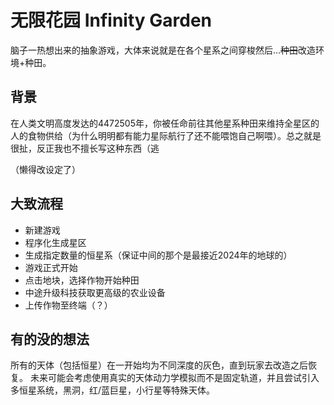 # 无限花园 Infinity Garden

脑子一热想出来的抽象游戏，大体来说就是在各个星系之间穿梭然后...~~种田~~改造环境+种田。

## 背景

在人类文明高度发达的4472505年，你被任命前往其他星系种田来维持全星区的人的食物供给（为什么明明都有能力星际航行了还不能喂饱自己啊喂）。总之就是很扯，反正我也不擅长写这种东西（逃

（懒得改设定了）

## 大致流程

- 新建游戏
- 程序化生成星区
- 生成指定数量的恒星系（保证中间的那个是最接近2024年的地球的）
- 游戏正式开始
- 点击地块，选择作物开始种田
- 中途升级科技获取更高级的农业设备
- 上传作物至终端（？）

## 有的没的想法

所有的天体（包括恒星）在一开始均为不同深度的灰色，直到玩家去改造之后恢复。
未来可能会考虑使用真实的天体动力学模拟而不是固定轨道，并且尝试引入多恒星系统，黑洞，红/蓝巨星，小行星等特殊天体。
